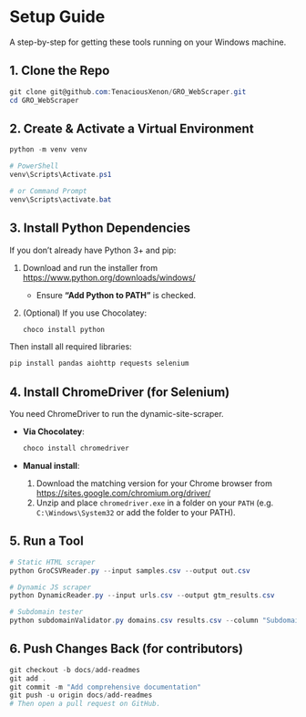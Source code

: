 # Setup Guide

A step-by-step for getting these tools running on your Windows machine.

## 1. Clone the Repo

```powershell
git clone git@github.com:TenaciousXenon/GRO_WebScraper.git
cd GRO_WebScraper
```

## 2. Create & Activate a Virtual Environment

```powershell
python -m venv venv

# PowerShell
venv\Scripts\Activate.ps1

# or Command Prompt
venv\Scripts\activate.bat
```

## 3. Install Python Dependencies

If you don’t already have Python 3+ and pip:

1. Download and run the installer from https://www.python.org/downloads/windows/  
   - Ensure **“Add Python to PATH”** is checked.

2. (Optional) If you use Chocolatey:
   ```powershell
   choco install python
   ```

Then install all required libraries:

```powershell
pip install pandas aiohttp requests selenium
```

## 4. Install ChromeDriver (for Selenium)

You need ChromeDriver to run the dynamic-site-scraper.

- **Via Chocolatey**:
  ```powershell
  choco install chromedriver
  ```

- **Manual install**:
  1. Download the matching version for your Chrome browser from  
     https://sites.google.com/chromium.org/driver/  
  2. Unzip and place `chromedriver.exe` in a folder on your `PATH` (e.g. `C:\Windows\System32` or add the folder to your PATH).

## 5. Run a Tool

```powershell
# Static HTML scraper
python GroCSVReader.py --input samples.csv --output out.csv

# Dynamic JS scraper
python DynamicReader.py --input urls.csv --output gtm_results.csv

# Subdomain tester
python subdomainValidator.py domains.csv results.csv --column "Subdomain(s)"
```

## 6. Push Changes Back (for contributors)

```powershell
git checkout -b docs/add-readmes
git add .
git commit -m "Add comprehensive documentation"
git push -u origin docs/add-readmes
# Then open a pull request on GitHub.
```
